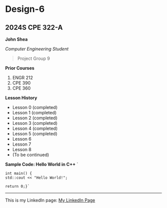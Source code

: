 # Design-6
## 2024S CPE 322-A 

**John Shea**

*Computer Engineering Student*

> Project Group 9

**Prior Courses**
1. ENGR 212
2. CPE 390
3. CPE 360

**Lesson History**
- Lesson 0 (completed)
- Lesson 1 (completed)
- Lesson 2 (completed)
- Lesson 3 (completed)
- Lesson 4 (completed)
- Lesson 5 (completed)
- Lesson 6
- Lesson 7
- Lesson 8
- (To be continued)


**Sample Code: Hello World in C++**
` 

    int main() {
    std::cout << "Hello World!";
   
    return 0;}`

---


This is my LinkedIn page: [My LinkedIn Page](https://www.linkedin.com/in/john-shea-a608351a6/)



